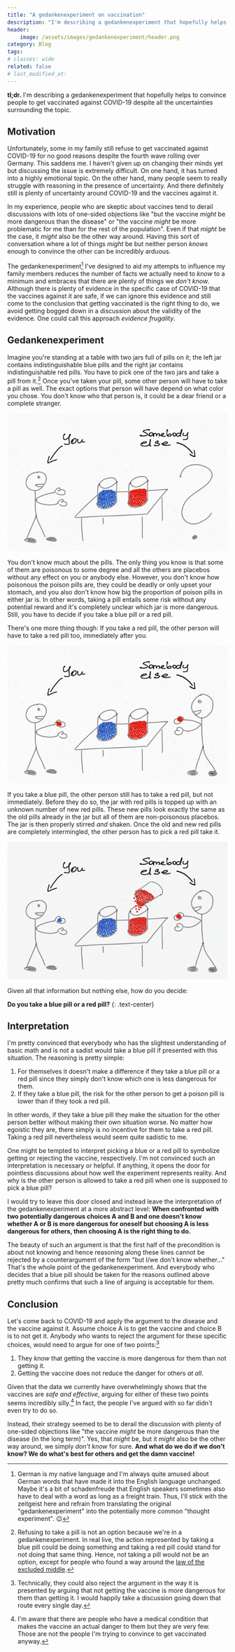 ```yaml
---
title: "A gedankenexperiment on vaccination"
description: "I'm describing a gedankenexperiment that hopefully helps to convince people to get vaccinated against COVID-19 despite all the uncertainties surrounding the topic."
header:
    image: /assets/images/gedankenexperiment/header.png
category: Blog
tags:
# classes: wide
related: false
# last_modified_at:
---
```


**tl;dr.** I'm describing a gedankenexperiment that hopefully helps to convince people to get vaccinated against COVID-19 despite all the uncertainties surrounding the topic.


## Motivation

Unfortunately, some in my family still refuse to get vaccinated against COVID-19 for no good reasons despite the fourth wave rolling over Germany. This saddens me. I haven't given up on changing their minds yet but discussing the issue is extremely difficult. On one hand, it has turned into a highly emotional topic. On the other hand, many people seem to really struggle with reasoning in the presence of uncertainty. And there definitely still is plenty of uncertainty around COVID-19 and the vaccines against it.

In my experience, people who are skeptic about vaccines tend to derail discussions with lots of one-sided objections like "but the vaccine _might_ be more dangerous than the disease" or "the vaccine _might_ be more problematic for me than for the rest of the population". Even if that _might_ be the case, it _might_ also be the other way around. Having this sort of conversation where a lot of things _might_ be but neither person _knows_ enough to convince the other can be incredibly arduous.

The gedankenexperiment[^gedankenexperiment] I've designed to aid my attempts to influence my family members reduces the number of facts we actually need to _know_ to a minimum and embraces that there are plenty of things we _don't know_. Although there is plenty of evidence in the specific case of COVID-19 that the vaccines against it are safe, if we can ignore this evidence and still come to the conclusion that getting vaccinated is the right thing to do, we avoid getting bogged down in a discussion about the validity of the evidence. One could call this approach _evidence frugality_.


## Gedankenexperiment

Imagine you're standing at a table with two jars full of pills on it; the left jar contains indistinguishable blue pills and the right jar contains indistinguishable red pills. You have to pick one of the two jars and take a pill from it.[^no_pill] Once you've taken your pill, some other person will have to take a pill as well. The exact options that person will have depend on what color you chose. You don't know who that person is, it could be a dear friend or a complete stranger.

![Scenery](/assets/images/gedankenexperiment/start.png)

You don't know much about the pills. The only thing you know is that some of them are poisonous to some degree and all the others are placebos without any effect on you or anybody else. However, you don't know how poisonous the poison pills are, they could be deadly or only upset your stomach, and you also don't know how big the proportion of poison pills in either jar is. In other words, taking a pill entails some risk without any potential reward and it's completely unclear which jar is more dangerous. Still, you have to decide if you take a blue pill or a red pill.

There's one more thing though: If you take a red pill, the other person will have to take a red pill too, immediately after you.

![Taking a red pill](/assets/images/gedankenexperiment/red.png)

If you take a blue pill, the other person still has to take a red pill, but not immediately. Before they do so, the jar with red pills is topped up with an unknown number of new red pills. These new pills look exactly the same as the old pills already in the jar but all of them are non-poisonous placebos. The jar is then properly stirred _and_ shaken. Once the old and new red pills are completely intermingled, the other person has to pick a red pill take it.

![Taking a red pill](/assets/images/gedankenexperiment/blue.png)

Given all that information but nothing else, how do you decide:

**Do you take a blue pill or a red pill?**
{: .text-center}


## Interpretation

I'm pretty convinced that everybody who has the slightest understanding of basic math and is not a sadist would take a blue pill if presented with this situation. The reasoning is pretty simple:

1. For themselves it doesn't make a difference if they take a blue pill or a red pill since they simply don't know which one is less dangerous for them.
1. If they take a blue pill, the risk for the other person to get a poison pill is lower than if they took a red pill.

In other words, if they take a blue pill they make the situation for the other person better without making their own situation worse. No matter how egoistic they are, there simply is no incentive for them to take a red pill. Taking a red pill nevertheless would seem quite sadistic to me.

One might be tempted to interpret picking a blue or a red pill to symbolize getting or rejecting the vaccine, respectively. I'm not convinced such an interpretation is necessary or helpful. If anything, it opens the door for pointless discussions about how well the experiment represents reality. And why is the other person is allowed to take a red pill when one is supposed to pick a blue pill?

I would try to leave this door closed and instead leave the interpretation of the gedankenexperiment at a more abstract level: **When confronted with two potentially dangerous choices A and B and one doesn't know whether A or B is more dangerous for oneself but choosing A is less dangerous for others, then choosing A is the right thing to do.**

The beauty of such an argument is that the first half of the precondition is about not knowing and hence reasoning along these lines cannot be rejected by a counterargument of the form "but I/we don't know whether..." That's the whole point of the gedankenexperiment. And everybody who decides that a blue pill should be taken for the reasons outlined above pretty much confirms that such a line of arguing is acceptable for them.


## Conclusion

Let's come back to COVID-19 and apply the argument to the disease and the vaccine against it. Assume choice A is to get the vaccine and choice B is to not get it. Anybody who wants to reject the argument for these specific choices, would need to argue for one of two points:[^three]

1. They _know_ that getting the vaccine is more dangerous for them than not getting it.
1. Getting the vaccine does not reduce the danger for others _at all_.

Given that the data we currently have overwhelmingly shows that the vaccines are _safe and effective_, arguing for either of these two points seems incredibly silly.[^vaccine_dangerous] In fact, the people I've argued with so far didn't even try to do so.

Instead, their strategy seemed to be to derail the discussion with plenty of one-sided objections like "the vaccine _might_ be more dangerous than the disease (in the long term)". Yes, that _might_ be, but it _might_ also be the other way around, we simply _don't know_ for sure. **And what do we do if we don't know? We do what's best for others and get the damn vaccine!**




[^gedankenexperiment]: German is my native language and I'm always quite amused about German words that have made it into the English language unchanged. Maybe it's a bit of schadenfreude that English speakers sometimes also have to deal with a word as long as a freight train. Thus, I'll stick with the zeitgeist here and refrain from translating the original "gedankenexperiment" into the potentially more common "thought experiment". :wink:
[^no_pill]: Refusing to take a pill is not an option because we're in a gedankenexperiment. In real live, the action represented by taking a blue pill could be doing something and taking a red pill could stand for not doing that same thing. Hence, not taking a pill would not be an option, except for people who found a way around the [law of the excluded middle](https://en.wikipedia.org/wiki/Law_of_excluded_middle).
[^three]: Technically, they could also reject the argument in the way it is presented by arguing that not getting the vaccine is more dangerous for them than getting it. I would happily take a discussion going down that route every single day.
[^vaccine_dangerous]: I'm aware that there are people who have a medical condition that makes the vaccine an actual danger to them but they are very few. Those are not the people I'm trying to convince to get vaccinated anyway.


<!-- cSpell:ignore gedankenexperiment -->

